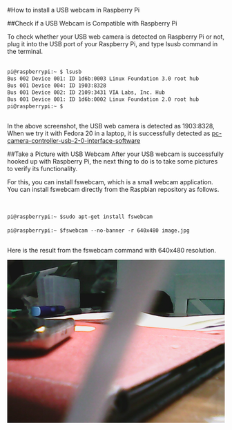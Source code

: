 #How to install a USB webcam in Raspberry Pi


##Check if a USB Webcam is Compatible with Raspberry Pi

To check whether your USB web camera is detected on Raspberry Pi or not, plug it into the USB port of your Raspberry Pi, and type lsusb command in the terminal.

```console

pi@raspberrypi:~ $ lsusb
Bus 002 Device 001: ID 1d6b:0003 Linux Foundation 3.0 root hub
Bus 001 Device 004: ID 1903:8328
Bus 001 Device 002: ID 2109:3431 VIA Labs, Inc. Hub
Bus 001 Device 001: ID 1d6b:0002 Linux Foundation 2.0 root hub
pi@raspberrypi:~ $


```


In the above screenshot, the USB web camera is detected as 1903:8328, When we try it with Fedora 20 in a laptop, it is successfully detected as [pc-camera-controller-usb-2-0-interface-software](https://www.realtek.com/en/component/zoo/category/pc-camera-controller-usb-2-0-interface-software)


##Take a Picture with USB Webcam
After your USB webcam is successfully hooked up with Raspberry Pi, the next thing to do is to take some pictures to verify its functionality.

For this, you can install fswebcam, which is a small webcam application. You can install fswebcam directly from the Raspbian repository as follows.


```console


pi@raspberrypi:~ $sudo apt-get install fswebcam

pi@raspberrypi:~ $fswebcam --no-banner -r 640x480 image.jpg


```


Here is the result from the fswebcam command with 640x480 resolution.


![cam](/data/raspberry_pi/install_usb_webcam_raspberry_pi/cam.jpg)
